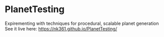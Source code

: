 # PlanetTesting
Expirementing with techniques for procedural, scalable planet generation
See it live here:
https://nk361.github.io/PlanetTesting/
